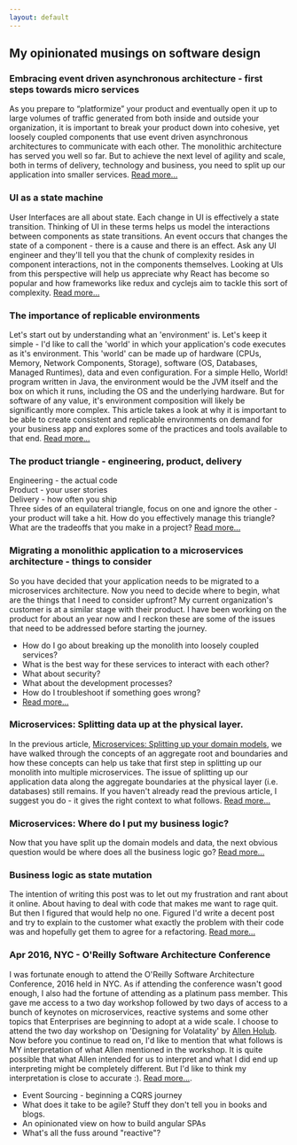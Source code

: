 ```yaml
---
layout: default
---
```


## My opinionated musings on software design

### Embracing event driven asynchronous architecture - first steps towards micro services
As you prepare to “platformize” your product and eventually open it up to large volumes of traffic generated from both inside and outside your organization, it is important to break your product down into cohesive, yet loosely coupled components that use event driven asynchronous architectures to communicate with each other. The monolithic architecture has served you well so far. But to achieve the next level of agility and scale, both in terms of delivery, technology and business, you need to split up our application into smaller services. [Read more...](/posts/embracing-event-driven-asynchronous-architecture-first-steps-to-microservices)

### UI as a state machine
User Interfaces are all about state. Each change in UI is effectively a state transition. Thinking of UI in these terms helps us model the interactions between components as state transitions. An event occurs that changes the state of a component - there is a cause and there is an effect. Ask any UI engineer and they'll tell you that the chunk of complexity resides in component interactions, not in the components themselves. Looking at UIs from this perspective will help us appreciate why React has become so popular and how frameworks like redux and cyclejs aim to tackle this sort of complexity. [Read more...](/posts/ui-as-state-machine)

### The importance of replicable environments
Let's start out by understanding what an 'environment' is. Let's keep it simple - I'd like to call the 'world' in which your application's code executes as it's environment. This 'world' can be made up of hardware (CPUs, Memory, Network Components, Storage), software (OS, Databases, Managed Runtimes), data and even configuration. For a simple Hello, World! program written in Java, the environment would be the JVM itself and the box on which it runs, including the OS and the underlying hardware. But for software of any value, it's environment composition will likely be significantly more complex. This article takes a look at why it is important to be able to create consistent and replicable environments on demand for your business app and explores some of the practices and tools available to that end. [Read more...](/posts/replicable-environments)


### The product triangle - engineering, product, delivery
Engineering - the actual code  
Product - your user stories  
Delivery - how often you ship  
Three sides of an equilateral triangle, focus on one and ignore the other - your product will take a hit. How do you effectively manage this triangle? What are the tradeoffs that you make in a project? [Read more...](/posts/the-product-triangle-engineering-product-delivery)

### Migrating a monolithic application to a microservices architecture - things to consider
So you have decided that your application needs to be migrated to a microservices architecture. Now you need to decide where to begin, what are the things that I need to consider upfront? My current organization's customer is at a similar stage with their product. I have been working on the product for about an year now and I reckon these are some of the issues that need to be addressed before starting the journey.

* How do I go about breaking up the monolith into loosely coupled services?
* What is the best way for these services to interact with each other?
* What about security?  
* What about the development processes?
* How do I troubleshoot if something goes wrong?
* [Read more...](/posts/migrating-monolith-to-microservices)

### Microservices: Splitting data up at the physical layer.
In the previous article, [Microservices: Splitting up your domain models](/#), we have walked through the concepts of an aggregate root and boundaries and how these concepts can help us take that first step in splitting up our monolith into multiple microservices. The issue of splitting up our application data along the aggregate boundaries at the physical layer (i.e. databases) still remains. If you haven't already read the previous article, I suggest you do - it gives the right context to what follows. [Read more...](/posts/microservices-splitting-data-at-physical-layer)

### Microservices: Where do I put my business logic?
Now that you have split up the domain models and data, the next obvious question would be where does all the business logic go? [Read more...](/posts/microservices-business-logic)

### Business logic as state mutation
The intention of writing this post was to let out my frustration and rant about it online. About having to deal with code that makes me want to rage quit. But then I figured that would help no one. Figured I'd write a decent post and try to explain to the customer what exactly the problem with their code was and hopefully get them to agree for a refactoring. [Read more...](/posts/business-logic-as-state-mutation)

### Apr 2016, NYC - O'Reilly Software Architecture Conference
I was fortunate enough to attend the O'Reilly Software Architecture Conference, 2016 held in NYC. As if attending the conference wasn't good enough, I also had the fortune of attending as a platinum pass member. This gave me access to a two day workshop followed by two days of access to a bunch of keynotes on microservices, reactive systems and some other topics that Enterprises are beginning to adopt at a wide scale. I choose to attend the two day workshop on 'Designing for Volatality' by [Allen Holub](https://www.linkedin.com/in/allenholub). Now before you continue to read on, I'd like to mention that what follows is MY interpretation of what Allen mentioned in the workshop. It is quite possible that what Allen intended for us to interpret and what I did end up interpreting might be completely different. But I'd like to think my interpretation is close to accurate :). [Read more...](/posts/orielly-sa-conf-2016).

* Event Sourcing - beginning a CQRS journey
* What does it take to be agile? Stuff they don't tell you in books and blogs.
* An opinionated view on how to build angular SPAs
* What's all the fuss around "reactive"?
